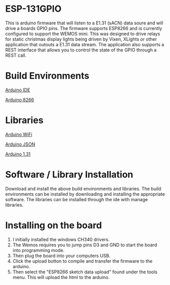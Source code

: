 # ESP-131GPIO

This is arduino firmware that will listen to a E1.31 (sACN) data soure and will drive a boards GPIO pins. The firmware supports ESP8266 and is currently configured to support the WEMOS mini.  This was designed to drive relays for static christmas display lights being driven by Vixen, XLights or other application that outouts a E1.31 data stream.  The application also supports a REST interface that allows you to control the state of the GPIO through a REST call.

# Build Environments

[Arduino IDE](https://www.arduino.cc/en/main/software)

[Arduino 8266](https://github.com/esp8266/Arduino)

# Libraries
[Arduino WiFi](https://www.arduino.cc/en/Reference/WiFi)

[Arduino JSON](https://arduinojson.org/)

[Arduino 1.31](https://github.com/forkineye/E131)

# Software / Library Installation

Download and install the above build environments and libraries.  The build environments can be installed by downloading and installing the appropriate software.  The libraries can be installed through the ide with manage libraries.

# Installing on the board
1. I initially installed the windows CH340 drivers. 
1. The Wemos requires you to jump pins D3 and GND to start the board into programming mode.  
1. Then plug the board into your computers USB. 
1. Click the upload button to compile and transfer the firmware to the arduino. 
1. Then select the "ESP8266 sketch data upload" found under the tools menu. This will upload the html to the arduino.
